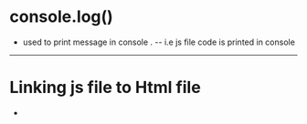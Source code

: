 # console.log()
- used to print message in console .
-- i.e js file code is printed in console
------------------------------------------------------------------------------------------
# Linking js file to Html file
- <script src="file name "> </script?>
- ;(semicon tell js that line ends here)
-------------------------------------------------------------------------------------------
# Template iterals
- ` `    ---> they are backticks
- backticks are --> used as strings but here can write many strings in single backticks 

- ${ expression }   --> - they are used to add embedded expessions in a string 
- eg-> `  hi ${ var} `
-------------------------------------------------------------------------------------------
# Opeartor
-------------------------------------------------------------------------------------------
#Comprasion Operator         [ Important]
- == operator -> Compare Vlaue , Not type  
-  === operator -> commpare Type & Value
- Boolean type Answer
Eg:- 123="123"
      1=="1"  --> true  
-------------------------------------------------------------------------------------------
# Comparision for non numbers
-General trends
-- "a"=> 61 ,, "A"=>41   [ smaller have greter value]
-- a<b<c<d...... ,, A<B<C<D<.........
-- Boolean type Answer
Eg:-
    "*"<"&" --> answer is False
--------------------------------------------------------------------------------------------
# If-Else    Code -[if-else.js]
-Very easy concept 
- 2 if ke andar dushra code ho skta 
- if-else ke bech me dushra code ni ho skta hai 

-------------------------------------------------------------------------------------------
# Else-if statement 
- if(condition1)
- {

- }
- else if(condition 2)
- {
 
- }
- else if(condition 3)
- {
    
- }
- else if(condition 4)
- {
-
- }

# Best approach if-else-if-else
-if(condition 1)
{}

else if(condition 2)
{}
else if(condition 3)
{}
else if(codition 4)
{}

else{

}

# Nested if-else 
- if(condition 1)
{
   if(condition 2)
   {}
   else{}
}
else{}

# Logical Operator 
### And &&
- if ( condition 1 AND && condition 2)
- IF have to check the two condition in if ( condition 1 AND && condition 2)
- true if both true Otherwise False

### Or ||
-if ( condition 1 OR || condition 2)
- false only when Both are false 

### Not !
- true ka flase

## Multiple Operator 
- left to right solve

# Truthy and flasy ( Code Done )
- EveryThing in js is True OR False ( in Boolean Context )
- this doesn't mean there value is true or flase ,, but they are treated as true or false when hey are boolean context

### Falsy Value 
- flase, 0 ,-0 ,On(Bigint value ) , "" ( Empty String --> no space inside "") , null , undefined , NaN

### True value 
- Everything else 

- if ( condition)
- Inside Condition
- Flase Or True 

# Switch Statement ( Code Done )
- switch ( variable name jiska value compare /check krna hai )

# Alerts & Prompts ( Code done )
- Alerts display an alert message on page
- Pop up --> end with when press on ( OK )

- Prompts 
- Display a dialog box that ask user for some input
- Pop up jisme user data bhr skta hai
- Prompt ko kise bhe varible me store kr skte hai `